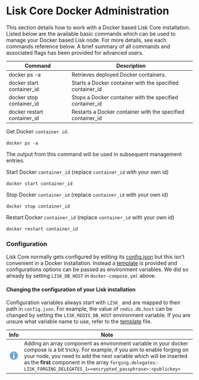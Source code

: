 # Lisk Core Docker Administration

This section details how to work with a Docker based Lisk Core installation.  Listed below are the available basic commands which can be used to manage your Docker based Lisk node. For more details, see each commands reference below. A brief summary of all commands and associated flags has been provided for advanced users.

Command | Description
--- | ---
docker ps -a | Retrieves deployed Docker containers.
docker start container_id | Starts a Docker container with the specified container_id
docker stop container_id | Stops a Docker container with the specified container_id
docker restart container_id | Restarts a Docker container with the specified container_id

Get Docker `container id`.

```shell
docker ps -a
```

The output from this command will be used in subsequent management entries.

Start Docker `container_id` (replace `container_id` with your own id)

```shell
docker start container_id
```

Stop Docker `container_id` (replace `container_id` with your own id)

```shell
docker stop container_id
```

Restart Docker `container_id` (replace `container_id` with your own id)

```shell
docker restart container_id
```

### Configuration

<!-- TODO: fix branch -->
Lisk Core normally gets configured by editing its [config.json](https://github.com/LiskHQ/lisk/blob/1.0.0/config.json) but this isn't convenient in a Docker installation. Instead a [template](https://github.com/LiskHQ/lisk/blob/1.0.0/docker_files/etc/confd/templates/config.json.tmpl) is provided and configurations options can be passed as environment variables.  We did so already by setting `LISK_DB_HOST` in `docker-compose.yml` above.

#### Changing the configuration of your Lisk installation

Configuration variables always start with `LISK_` and are mapped to their path in `config.json`. For example, the value of `redis.db.host` can be changed by setting  the `LISK_REDIS_DB_HOST` environment variable. If you are unsure what variable name to use, refer to the [template](https://github.com/LiskHQ/lisk/blob/1.0.0/docker_files/etc/confd/templates/config.json.tmpl) file.

Info | Note 
--- | --- 
![info note](info-icon.png "Info Note") | Adding an array component as environment variable in your docker compose is a bit tricky. For example, if you aim to enable forging on your node, you need to add the next variable which will be inserted as the **first** component in the array `forging.delegates`:`- LISK_FORGING_DELEGATES_1=<encrypted_passphrase>:<publickey>`

